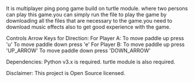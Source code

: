 It is multiplayer ping pong game build on turtle module. where two persons can play this game.you can simply run the file to play the game by downloading all the files that are necessary to the game.you need to download music effects also to get good experience with the game.


Controls
Arrow Keys for Direction:
For Player A:
To move paddle up press 'u'
To move paddle down press 'e'
For Player B:
To move paddle up press 'UP_ARROW'
To move paddle down press 'DOWN_ARROW'


Dependencies:
Python v3.x is required.
turtle module is also required.

Disclaimer:
This project is Open Source licensed.
